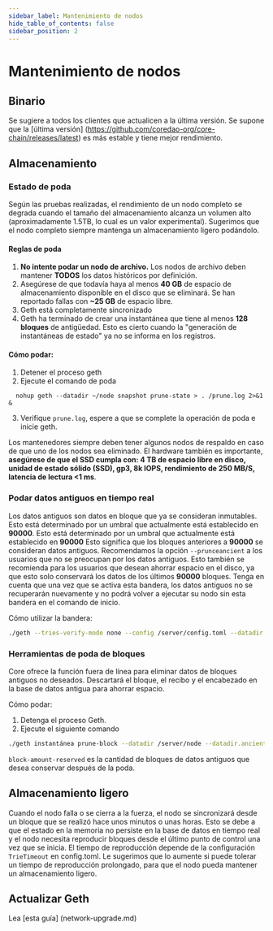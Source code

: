 ```yaml
---
sidebar_label: Mantenimiento de nodos
hide_table_of_contents: false
sidebar_position: 2
---
```


# Mantenimiento de nodos

## Binario

Se sugiere a todos los clientes que actualicen a la última versión. Se supone que la [última versión] (https://github.com/coredao-org/core-chain/releases/latest) es más estable y tiene mejor rendimiento.

## Almacenamiento

### Estado de poda

Según las pruebas realizadas, el rendimiento de un nodo completo se degrada cuando el tamaño del almacenamiento alcanza un volumen alto (aproximadamente 1.5TB, lo cual es un valor experimental). Sugerimos que el nodo completo siempre mantenga un almacenamiento ligero podándolo.

#### Reglas de poda

1. **No intente podar un nodo de archivo.** Los nodos de archivo deben mantener **TODOS** los datos históricos por definición.
2. Asegúrese de que todavía haya al menos **40 GB** de espacio de almacenamiento disponible en el disco que se eliminará. Se han reportado fallas con **~25 GB** de espacio libre.
3. Geth está completamente sincronizado
4. Geth ha terminado de crear una instantánea que tiene al menos **128 bloques** de antigüedad. Esto es cierto cuando la "generación de instantáneas de estado" ya no se informa en los registros.

#### Cómo podar:

1. Detener el proceso geth
2. Ejecute el comando de poda

`	nohup geth --datadir ~/node snapshot prune-state > . /prune.log 2>&1 & `

3. Verifique `prune.log`, espere a que se complete la operación de poda e inicie geth.

Los mantenedores siempre deben tener algunos nodos de respaldo en caso de que uno de los nodos sea eliminado. El hardware también es importante, **asegúrese de que el SSD cumpla con: 4 TB de espacio libre en disco, unidad de estado sólido (SSD), gp3, 8k IOPS, rendimiento de 250 MB/S, latencia de lectura \<1 ms**.

### Podar datos antiguos en tiempo real

Los datos antiguos son datos en bloque que ya se consideran inmutables. Esto está determinado por un umbral que actualmente está establecido en **90000**. Esto está determinado por un umbral que actualmente está establecido en **90000** Esto significa que los bloques anteriores a **90000** se consideran datos antiguos. Recomendamos la opción `--prunceancient` a los usuarios que no se preocupan por los datos antiguos. Esto también se recomienda para los usuarios que desean ahorrar espacio en el disco, ya que esto solo conservará los datos de los últimos **90000** bloques.  Tenga en cuenta que una vez que se activa esta bandera, los datos antiguos no se recuperarán nuevamente y no podrá volver a ejecutar su nodo sin esta bandera en el comando de inicio.

Cómo utilizar la bandera:

```bash
./geth --tries-verify-mode none --config /server/config.toml --datadir /server/node --cache 8000 --rpc.allow-unprotected-txs --txlookuplimit 0 --pruneancient=true --syncmode=full
```

### Herramientas de poda de bloques

Core ofrece la función fuera de línea para eliminar datos de bloques antiguos no deseados. Descartará el bloque, el recibo y el encabezado en la base de datos antigua para ahorrar espacio.

Cómo podar:

1. Detenga el proceso Geth.
2. Ejecute el siguiente comando

```bash
./geth instantánea prune-block --datadir /server/node --datadir.ancient ./chaindata/ancient --block-amount-reserved 1024
```

`block-amount-reserved` es la cantidad de bloques de datos antiguos que desea conservar después de la poda.

## Almacenamiento ligero

Cuando el nodo falla o se cierra a la fuerza, el nodo se sincronizará desde un bloque que se realizó hace unos minutos o unas horas. Esto se debe a que el estado en la memoria no persiste en la base de datos en tiempo real y el nodo necesita reproducir bloques desde el último punto de control una vez que se inicia. El tiempo de reproducción depende de la configuración `TrieTimeout` en config.toml.  Le sugerimos que lo aumente si puede tolerar un tiempo de reproducción prolongado, para que el nodo pueda mantener un almacenamiento ligero.

## Actualizar Geth

Lea [esta guía] (network-upgrade.md)
